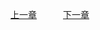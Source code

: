 





























[上一章](第4章：选择结构程序设计.md)&ensp;&ensp;&ensp;&ensp;&ensp;&ensp;[下一章](第6章：数组.md)